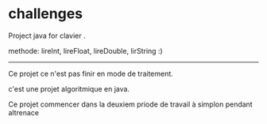 # challenges
Project java for clavier .

methode: lireInt, lireFloat, lireDouble, lirString :)
____________________________
Ce projet ce n'est pas finir en mode de traitement.

c'est une projet algoritmique en java.

Ce projet commencer dans la deuxiem priode de travail à simplon pendant altrenace 
